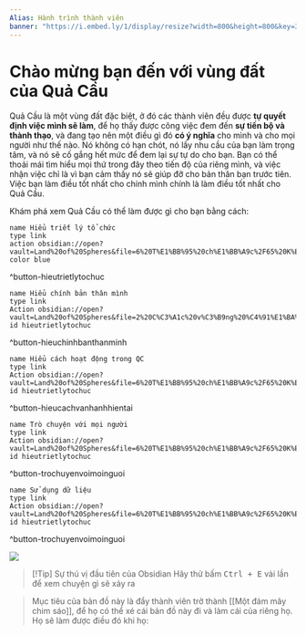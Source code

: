```yaml
---
Alias: Hành trình thành viên
banner: "https://i.embed.ly/1/display/resize?width=800&height=800&key=3e750996b20f47be9451da09d3fffa5b&url=http%3A%2F%2Fimgur.com%2F1b2hgVf.jpg"
---
```

# Chào mừng bạn đến với vùng đất của Quả Cầu
Quả Cầu là một vùng đất đặc biệt, ở đó các thành viên đều được **tự quyết định việc mình sẽ làm**, để họ thấy được công việc đem đến **sự tiến bộ và thành thạo**, và đang tạo nên một điều gì đó **có ý nghĩa** cho mình và cho mọi người như thế nào. Nó không có hạn chót, nó lấy nhu cầu của bạn làm trọng tâm, và nó sẽ cố gắng hết mức để đem lại sự tự do cho bạn. Bạn có thể thoải mái tìm hiểu mọi thứ trong đây theo tiến độ của riêng mình, và việc nhận việc chỉ là vì bạn cảm thấy nó sẽ giúp đỡ cho bản thân bạn trước tiên. Việc bạn làm điều tốt nhất cho chính mình chính là làm điều tốt nhất cho Quả Cầu.

Khám phá xem Quả Cầu có thể làm được gì cho bạn bằng cách:

```button
name Hiểu triết lý tổ chức
type link
action obsidian://open?vault=Land%20of%20Spheres&file=6%20T%E1%BB%95%20ch%E1%BB%A9c%2F65%20K%E1%BB%B9%20n%C4%83ng%2C%20th%E1%BB%AD%20th%C3%A1ch%2C%20th%C3%A0nh%20t%E1%BB%B1u%20(Luy%E1%BB%87n%20chi%C3%AAu%2C%20%C4%91%C3%A1nh%20qu%C3%A1i%2C%20s%C4%83n%20chi%E1%BA%BFn%20l%E1%BB%A3i%20ph%E1%BA%A9m)%2FHi%E1%BB%83u%20Qu%E1%BA%A3%20C%E1%BA%A7u%2FT%C3%A0i%20li%E1%BB%87u%2FHi%E1%BB%83u%20tri%E1%BA%BFt%20l%C3%BD%20t%E1%BB%95%20ch%E1%BB%A9c
color blue
```
^button-hieutrietlytochuc

```button
name Hiểu chính bản thân mình
type link
Action obsidian://open?vault=Land%20of%20Spheres&file=2%20C%C3%A1c%20v%C3%B9ng%20%C4%91%E1%BA%A5t%20(S%E1%BA%A3n%20ph%E1%BA%A9m%20v%C3%A0%20m%E1%BB%A5c%20ti%C3%AAu)%2F2A%20%C4%90%C3%A1m%20m%C3%A2y%20chim%20s%C3%A1o%20l%C3%B4ng%20v%C3%A0ng%2F2A3%20T%C3%A0i%20li%E1%BB%87u%2FL%C3%AAn%20k%E1%BA%BF%20ho%E1%BA%A1ch%20cho%20b%E1%BA%A3n%20th%C3%A2n
id hieutrietlytochuc
```
^button-hieuchinhbanthanminh

```button
name Hiểu cách hoạt động trong QC
type link
Action obsidian://open?vault=Land%20of%20Spheres&file=6%20T%E1%BB%95%20ch%E1%BB%A9c%2F65%20K%E1%BB%B9%20n%C4%83ng%2C%20th%E1%BB%AD%20th%C3%A1ch%2C%20th%C3%A0nh%20t%E1%BB%B1u%20(Luy%E1%BB%87n%20chi%C3%AAu%2C%20%C4%91%C3%A1nh%20qu%C3%A1i%2C%20s%C4%83n%20chi%E1%BA%BFn%20l%E1%BB%A3i%20ph%E1%BA%A9m)%2FHi%E1%BB%83u%20Qu%E1%BA%A3%20C%E1%BA%A7u%2FT%C3%A0i%20li%E1%BB%87u%2FHi%E1%BB%83u%20c%C3%A1ch%20ho%E1%BA%A1t%20%C4%91%E1%BB%99ng%20trong%20QC
id hieutrietlytochuc
```
^button-hieucachvanhanhhientai

```button
name Trò chuyện với mọi người
type link
Action obsidian://open?vault=Land%20of%20Spheres&file=6%20T%E1%BB%95%20ch%E1%BB%A9c%2F65%20K%E1%BB%B9%20n%C4%83ng%2C%20th%E1%BB%AD%20th%C3%A1ch%2C%20th%C3%A0nh%20t%E1%BB%B1u%20(Luy%E1%BB%87n%20chi%C3%AAu%2C%20%C4%91%C3%A1nh%20qu%C3%A1i%2C%20s%C4%83n%20chi%E1%BA%BFn%20l%E1%BB%A3i%20ph%E1%BA%A9m)%2FHi%E1%BB%83u%20Qu%E1%BA%A3%20C%E1%BA%A7u%2FT%C3%A0i%20li%E1%BB%87u%2FTr%C3%B2%20chuy%E1%BB%87n%20v%E1%BB%9Bi%20m%E1%BB%8Di%20ng%C6%B0%E1%BB%9Di
id hieutrietlytochuc
```
^button-trochuyenvoimoinguoi

```button
name Sử dụng dữ liệu
type link
Action obsidian://open?vault=Land%20of%20Spheres&file=6%20T%E1%BB%95%20ch%E1%BB%A9c%2F65%20K%E1%BB%B9%20n%C4%83ng%2C%20th%E1%BB%AD%20th%C3%A1ch%2C%20th%C3%A0nh%20t%E1%BB%B1u%20(Luy%E1%BB%87n%20chi%C3%AAu%2C%20%C4%91%C3%A1nh%20qu%C3%A1i%2C%20s%C4%83n%20chi%E1%BA%BFn%20l%E1%BB%A3i%20ph%E1%BA%A9m)%2FHi%E1%BB%83u%20Qu%E1%BA%A3%20C%E1%BA%A7u%2FT%C3%A0i%20li%E1%BB%87u%2FS%E1%BB%AD%20d%E1%BB%A5ng%20d%E1%BB%AF%20li%E1%BB%87u
id hieutrietlytochuc
```
^button-trochuyenvoimoinguoi

![](https://i.embed.ly/1/display/resize?width=800&height=800&key=3e750996b20f47be9451da09d3fffa5b&url=http%3A%2F%2Fimgur.com%2F1b2hgVf.jpg)

> [!Tip] Sự thú vị đầu tiên của Obsidian
> Hãy thử bấm <kbd>Ctrl + E</kbd> vài lần để xem chuyện gì sẽ xảy ra

> Mục tiêu của bản đồ này là đẩy thành viên trở thành [[Một đám mây chim sáo]], để họ có thể xé cái bản đồ này đi và làm cái của riêng họ. Họ sẽ làm được điều đó khi họ: